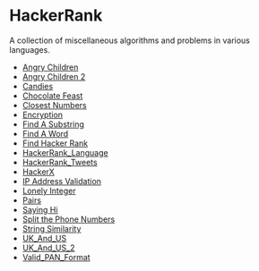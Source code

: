 HackerRank
==========

A collection of miscellaneous algorithms and problems in various languages.

- [Angry Children](https://www.hackerrank.com/contests/oct13/challenges/angry-children)
- [Angry Children 2](https://www.hackerrank.com/contests/oct13/challenges/angry-children-2)
- [Candies](https://www.hackerrank.com/challenges/candies)
- [Chocolate Feast](https://www.hackerrank.com/contests/oct13/challenges/chocolate-feast)
- [Closest Numbers](https://www.hackerrank.com/challenges/closest-numbers)
- [Encryption](https://www.hackerrank.com/challenges/encryption)
- [Find A Substring](https://www.hackerrank.com/challenges/find-substring)
- [Find A Word](https://www.hackerrank.com/challenges/find-a-word)
- [Find Hacker Rank](https://www.hackerrank.com/challenges/find-hackerrank)
- [HackerRank_Language](https://www.hackerrank.com/challenges/hackerrank-language)
- [HackerRank_Tweets](https://www.hackerrank.com/challenges/hackerrank-tweets)
- [HackerX](https://www.hackerrank.com/contests/oct13/challenges/missile-defend)
- [IP Address Validation](https://www.hackerrank.com/challenges/ip-address-validation)
- [Lonely Integer](https://www.hackerrank.com/challenges/lonely-integer)
- [Pairs](https://www.hackerrank.com/challenges/pairs)
- [Saying Hi](https://www.hackerrank.com/challenges/saying-hi)
- [Split the Phone Numbers](https://www.hackerrank.com/challenges/split-number)
- [String Similarity](https://www.hackerrank.com/challenges/string-similarity)
- [UK_And_US](https://www.hackerrank.com/submissions/code/948387)
- [UK_And_US_2](https://www.hackerrank.com/challenges/uk-and-us-2)
- [Valid_PAN_Format](https://www.hackerrank.com/challenges/valid-pan-format)